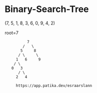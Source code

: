 # Binary-Search-Tree

(7, 5, 1, 8, 3, 6, 0, 9, 4, 2)

root=7

              7
            /   \
           5     8
          / \     \
         1   6     9
        / \
       0   3
          / \
         2   4
         
         https://app.patika.dev/esraarslann

